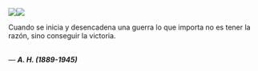 <img align="center" src="https://github-readme-stats.vercel.app/api?username=PermisosDev&theme=gruvbox&count_private=true&show_icons=true&hide_title=true&hide=stars" /><img align="center" src="https://github-readme-stats.vercel.app/api/top-langs/?username=PermisosDev&theme=gruvbox&layout=compact"/><p>Cuando se inicia y desencadena una guerra lo que importa no es tener la razón, sino conseguir la victoria.</p>
<br>— <i><b> A. H. (1889-1945)</b> </i>


